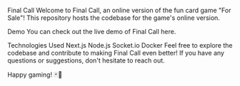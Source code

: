 Final Call
Welcome to Final Call, an online version of the fun card game "For Sale"! This repository hosts the codebase for the game's online version.

Demo
You can check out the live demo of Final Call here.

Technologies Used
Next.js
Node.js
Socket.io
Docker
Feel free to explore the codebase and contribute to making Final Call even better! If you have any questions or suggestions, don't hesitate to reach out.

Happy gaming! 🃏🎉
